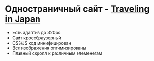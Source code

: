 # Одностраничный сайт - [Traveling in Japan](https://m1arsen.github.io/TravelLanding/)
- Есть адаптив до 320px
- Сайт кроссбраузерный
- CSS/JS код минифицирован
- Все изображения оптимизированы
- Плавный скролл к различным элеменетам

